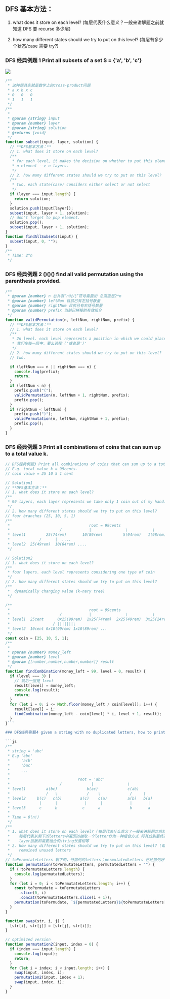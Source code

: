 ## DFS 基本方法：

1. what does it store on each level? (每层代表什么意义？一般来讲解题之前就知道 DFS 要 recurse 多少层)

2. how many different states should we try to put on this level? (每层有多少个状态/case 需要 try?)

### DFS 经典例题 1 Print all subsets of a set S = {'a', 'b', 'c'}

![](../imgs/DFS-find-all-subsets.png)

```js
/**
 * 这种题其实就是数学上的cross-product问题
 * a x b x c
 * 0   0   0
 * 1   1   1
 */
/**
 *
 * @param {string} input
 * @param {number} layer
 * @param {string} solution
 * @returns {void}
 */
function subset(input, layer, solution) {
  // **DFS基本方法：**
  // 1. what does it store on each level?
  /**
   * for each level, it makes the decision on whether to put this element into the final set or not.
   * n element --> n layers.
   */
  // 2. how many different states should we try to put on this level?
  /**
   * two, each state(case) considers either select or not select
   */
  if (layer === input.length) {
    return solution;
  }
  solution.push(input[layer]);
  subset(input, layer + 1, solution);
  // don't forget to pop element.
  solution.pop();
  subset(input, layer + 1, solution);
}
function findAllSubsets(input) {
  subset(input, 0, "");
}
/**
 * Time: 2^n
 */
```

### DFS 经典例题 2 ()()() find all valid permutation using the parenthesis provided.

```js
/**
 * @param {number} n 总共有“n对儿”符号需要加 总高度是2*n
 * @param {number} leftNum 目前已有左括号数量
 * @param {number} rightNum 目前已有右括号数量
 * @param {number} prefix 当前已拼接的有效组合
 */
function validPermutation(n, leftNum, rightNum, prefix) {
  // **DFS基本方法：**
  // 1. what does it store on each level?
  /**
   * 2n level. each level represents a position in which we could place a either '(' or ')'.
   * 我们在每一层中，要么选择'('或者是')'
   */
  // 2. how many different states should we try to put on this level?
  // two.

  if (leftNum === n || rightNum === n) {
    console.log(prefix);
    return;
  }
  if (leftNum < n) {
    prefix.push("(");
    validPermutation(n, leftNum + 1, rightNum, prefix);
    prefix.pop();
  }
  if (rightNum < leftNum) {
    prefix.push(")");
    validPermutation(n, leftNum, rightNum + 1, prefix);
    prefix.pop();
  }
}
```

### DFS 经典例题 3 Print all combinations of coins that can sum up to a total value k.

````js
// DFS经典例题3 Print all combinations of coins that can sum up to a total value k.
// E.g. total value k = 99cents.
// coin value = 25 10 5 1 cent

// Solution1
// **DFS基本方法：**
// 1. what does it store on each level?
/**
 * 99 layers, each layer represents we take only 1 coin out of my hand.
 */
// 2. how many different states should we try to put on this level?
// four branches (25, 10, 5, 1)
/**
 *                                   root = 99cents
 *                      /            |               \           \
 * level1         25(74rem)       10(89rem)         5(94rem)   1(98rem)
 *             /      |  ....
 * level2  25(49rem)  10(64rem) ....
 */

// Solution2
// 1. what does it store on each level?
/**
 * four layers. each level represents considering one type of coin
 */
// 2. how many different states should we try to put on this level?
/**
 *  dynamically changing value (k-nary tree)
 */

/**
 *                                   root = 99cents
 *                      /            |               \           \
 * level1  25cent      0x25(99rem)  1x25(74rem)  2x25(49rem)  3x25(24rem)
 *                   / |||||||\
 * level2  10cent 0x10(99rem) 1x10(89rem) ...
 */
const coin = [25, 10, 5, 1];
/**
 *
 * @param {number} money_left
 * @param {number} level
 * @param {[number,number,number,number]} result
 */
function findCombination(money_left = 99, level = 0, result) {
  if (level === 3) {
    // 最后一层是 1cent
    result[level] = money_left;
    console.log(result);
    return;
  }
  for (let i = 0; i <= Math.floor(money_left / coin[level]); i++) {
    result[level] = i;
    findCombination(money_left - coin[level] * i, level + 1, result);
  }
}```

### DFS经典例题4 given a string with no duplicated letters, how to print out all permutations of the string;

```js
/**
 * string = 'abc'
 * E.g 'abc'
 *     'acb'
 *     'bac'
 *     ...
 *
 *                              root = 'abc'
 *                      /             |               \
 * level1         a(bc)             b(ac)             c(ab)
 *                /   \             /    \             /     \
 * level2     b(c)   c(b)        a(c)    c(a)         a(b)   b(a)
 *             |      |            |      |            |       |
 * level3      c      b           c      a             b       a
 *
 * Time = O(n!)
 */
/**
 * 1. what does it store on each level? (每层代表什么意义？一般来讲解题之前就知道DFS要recurse多少层)
 *    每层代表从剩下的letters中遍历的抽取一个letter作为一种组合方式 将其放到最终返回的letters中
 *    layer层数和需要组合的string长度相等
 * 2. how many different states should we try to put on this level? (每层有多少个状态/case需要try?)
 *    remained unused letters
 */
// toPermutateLetters 剩下的，待排列的letters；permutatedLetters 已经排列好的letters
function permutation(toPermutateLetters, permutatedLetters = "") {
  if (!toPermutateLetters.length) {
    console.log(permutatedLetters);
  }
  for (let i = 0; i < toPermutateLetters.length; i++) {
    const toPermudate = toPermutateLetters
      .slice(0, i)
      .concat(toPermutateLetters.slice(i + 1));
    permutation(toPermudate, `${permutatedLetters}${toPermutateLetters[i]}`);
  }
}

function swap(str, i, j) {
  [str[i], str[j]] = [str[j], str[i]];
}

// optimized version
function permutation2(input, index = 0) {
  if (index === input.length) {
    console.log(input);
    return;
  }
  for (let i = index; i < input.length; i++) {
    swap(input, index, i);
    permutation2(input, index + 1);
    swap(input, index, i);
  }
}
````
